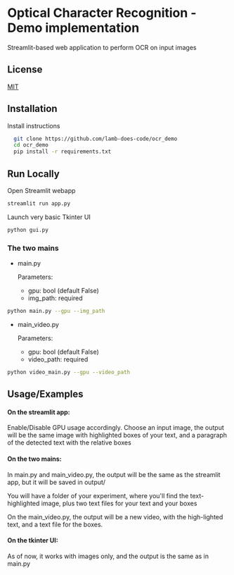 
# Optical Character Recognition - Demo implementation

Streamlit-based web application to perform OCR on input images


## License

[MIT](https://choosealicense.com/licenses/mit/)

  
## Installation

Install instructions
```bash
  git clone https://github.com/lamb-does-code/ocr_demo
  cd ocr_demo
  pip install -r requirements.txt
```





    
## Run Locally

Open Streamlit webapp
```bash
streamlit run app.py
```

Launch very basic Tkinter UI
```bash
python gui.py 
```

### The two mains

 * main.py 
    
    Parameters: 
    
     * gpu: bool (default False)
     * img_path: required
```bash
python main.py --gpu --img_path
```

* main_video.py

    Parameters:

     * gpu: bool (default False)
     * video_path: required

```bash
python video_main.py --gpu --video_path
```

  
## Usage/Examples

#### On the streamlit app:
Enable/Disable GPU usage accordingly.
Choose an input image, the output will be the same image with highlighted boxes of your text, and a paragraph of the detected text with the relative boxes

#### On the two mains:

In main.py and main_video.py, the output will be the same as the streamlit app, but it will be saved in output/

You will have a folder of your experiment, where you'll find the text-highlighted image, plus two text files for your text and your boxes 

On the main_video.py, the output will be a new video, with the high-lighted text, and a text file for the boxes.

#### On the tkinter UI:

As of now, it works with images only, and the output is the same as in main.py

  